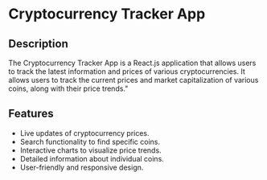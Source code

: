 # Cryptocurrency Tracker App



## Description

The Cryptocurrency Tracker App is a React.js application that allows users to track the latest information and prices of various cryptocurrencies. It allows users to track the current prices and market capitalization of various coins, along with their price trends."

## Features

- Live updates of cryptocurrency prices.
- Search functionality to find specific coins.
- Interactive charts to visualize price trends.
- Detailed information about individual coins.
- User-friendly and responsive design.